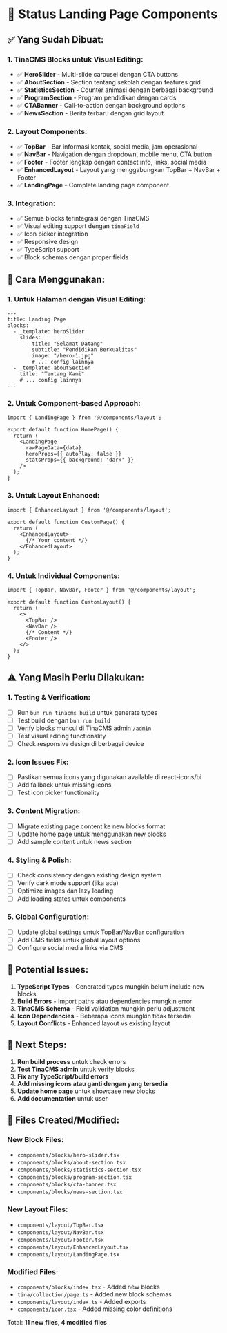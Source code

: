 # 🎯 Status Landing Page Components

## ✅ **Yang Sudah Dibuat:**

### 1. **TinaCMS Blocks untuk Visual Editing:**
- ✅ **HeroSlider** - Multi-slide carousel dengan CTA buttons
- ✅ **AboutSection** - Section tentang sekolah dengan features grid
- ✅ **StatisticsSection** - Counter animasi dengan berbagai background
- ✅ **ProgramSection** - Program pendidikan dengan cards
- ✅ **CTABanner** - Call-to-action dengan background options
- ✅ **NewsSection** - Berita terbaru dengan grid layout

### 2. **Layout Components:**
- ✅ **TopBar** - Bar informasi kontak, social media, jam operasional
- ✅ **NavBar** - Navigation dengan dropdown, mobile menu, CTA button
- ✅ **Footer** - Footer lengkap dengan contact info, links, social media
- ✅ **EnhancedLayout** - Layout yang menggabungkan TopBar + NavBar + Footer
- ✅ **LandingPage** - Complete landing page component

### 3. **Integration:**
- ✅ Semua blocks terintegrasi dengan TinaCMS
- ✅ Visual editing support dengan `tinaField`
- ✅ Icon picker integration
- ✅ Responsive design
- ✅ TypeScript support
- ✅ Block schemas dengan proper fields

## 🔧 **Cara Menggunakan:**

### **1. Untuk Halaman dengan Visual Editing:**
```mdx
---
title: Landing Page
blocks:
  - _template: heroSlider
    slides:
      - title: "Selamat Datang"
        subtitle: "Pendidikan Berkualitas"
        image: "/hero-1.jpg"
        # ... config lainnya
  - _template: aboutSection
    title: "Tentang Kami"
    # ... config lainnya
---
```

### **2. Untuk Component-based Approach:**
```tsx
import { LandingPage } from '@/components/layout';

export default function HomePage() {
  return (
    <LandingPage 
      rawPageData={data}
      heroProps={{ autoPlay: false }}
      statsProps={{ background: 'dark' }}
    />
  );
}
```

### **3. Untuk Layout Enhanced:**
```tsx
import { EnhancedLayout } from '@/components/layout';

export default function CustomPage() {
  return (
    <EnhancedLayout>
      {/* Your content */}
    </EnhancedLayout>
  );
}
```

### **4. Untuk Individual Components:**
```tsx
import { TopBar, NavBar, Footer } from '@/components/layout';

export default function CustomLayout() {
  return (
    <>
      <TopBar />
      <NavBar />
      {/* Content */}
      <Footer />
    </>
  );
}
```

## ⚠️ **Yang Masih Perlu Dilakukan:**

### 1. **Testing & Verification:**
- [ ] Run `bun run tinacms build` untuk generate types
- [ ] Test build dengan `bun run build`
- [ ] Verify blocks muncul di TinaCMS admin `/admin`
- [ ] Test visual editing functionality
- [ ] Check responsive design di berbagai device

### 2. **Icon Issues Fix:**
- [ ] Pastikan semua icons yang digunakan available di react-icons/bi
- [ ] Add fallback untuk missing icons
- [ ] Test icon picker functionality

### 3. **Content Migration:**
- [ ] Migrate existing page content ke new blocks format
- [ ] Update home page untuk menggunakan new blocks
- [ ] Add sample content untuk news section

### 4. **Styling & Polish:**
- [ ] Check consistency dengan existing design system
- [ ] Verify dark mode support (jika ada)
- [ ] Optimize images dan lazy loading
- [ ] Add loading states untuk components

### 5. **Global Configuration:**
- [ ] Update global settings untuk TopBar/NavBar configuration
- [ ] Add CMS fields untuk global layout options
- [ ] Configure social media links via CMS

## 🚨 **Potential Issues:**

1. **TypeScript Types** - Generated types mungkin belum include new blocks
2. **Build Errors** - Import paths atau dependencies mungkin error
3. **TinaCMS Schema** - Field validation mungkin perlu adjustment
4. **Icon Dependencies** - Beberapa icons mungkin tidak tersedia
5. **Layout Conflicts** - Enhanced layout vs existing layout

## 🎯 **Next Steps:**

1. **Run build process** untuk check errors
2. **Test TinaCMS admin** untuk verify blocks
3. **Fix any TypeScript/build errors**
4. **Add missing icons atau ganti dengan yang tersedia**
5. **Update home page** untuk showcase new blocks
6. **Add documentation** untuk user

## 📝 **Files Created/Modified:**

### New Block Files:
- `components/blocks/hero-slider.tsx`
- `components/blocks/about-section.tsx`
- `components/blocks/statistics-section.tsx`
- `components/blocks/program-section.tsx`
- `components/blocks/cta-banner.tsx`
- `components/blocks/news-section.tsx`

### New Layout Files:
- `components/layout/TopBar.tsx`
- `components/layout/NavBar.tsx`
- `components/layout/Footer.tsx`
- `components/layout/EnhancedLayout.tsx`
- `components/layout/LandingPage.tsx`

### Modified Files:
- `components/blocks/index.tsx` - Added new blocks
- `tina/collection/page.ts` - Added new block schemas
- `components/layout/index.ts` - Added exports
- `components/icon.tsx` - Added missing color definitions

Total: **11 new files, 4 modified files**